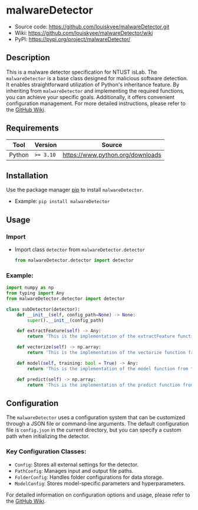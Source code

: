 # malwareDetector

* Source code: https://github.com/louiskyee/malwareDetector.git
* Wiki: https://github.com/louiskyee/malwareDetector/wiki
* PyPI: https://pypi.org/project/malwareDetector/

## Description

This is a malware detector specification for NTUST isLab.
The `malwareDetector` is a base class designed for malicious software detection. It enables straightforward utilization of Python's inheritance feature. By inheriting from `malwareDetector` and implementing the required functions, you can achieve your specific goals. Additionally, it offers convenient configuration management. For more detailed instructions, please refer to the [GitHub Wiki](https://github.com/louiskyee/malwareDetector/wiki).

## Requirements

Tool | Version | Source
-----|---------|-------
Python | `>= 3.10` | https://www.python.org/downloads

## Installation

Use the package manager [pip](https://pip.pypa.io/en/stable/) to install `malwareDetector`.
* Example: `pip install malwareDetector`

## Usage

### Import
* Import class `detector` from `malwareDetector.detector`
    ```python
    from malwareDetector.detector import detector
    ```

### Example:
```python
import numpy as np
from typing import Any
from malwareDetector.detector import detector

class subDetector(detector):
    def __init__(self, config_path=None) -> None:
        super().__init__(config_path)

    def extractFeature(self) -> Any:
        return 'This is the implementation of the extractFeature function from the derived class.'

    def vectorize(self) -> np.array:
        return 'This is the implementation of the vectorize function from the derived class.'

    def model(self, training: bool = True) -> Any:
        return 'This is the implementation of the model function from the derived class.'

    def predict(self) -> np.array:
        return 'This is the implementation of the predict function from the derived class.'
```

## Configuration

The `malwareDetector` uses a configuration system that can be customized through a JSON file or command-line arguments. The default configuration file is `config.json` in the current directory, but you can specify a custom path when initializing the detector.

### Key Configuration Classes:

- `Config`: Stores all external settings for the detector.
- `PathConfig`: Manages input and output file paths.
- `FolderConfig`: Handles folder configurations for data storage.
- `ModelConfig`: Stores model-specific parameters and hyperparameters.

For detailed information on configuration options and usage, please refer to the [GitHub Wiki](https://github.com/louiskyee/malwareDetector/wiki).